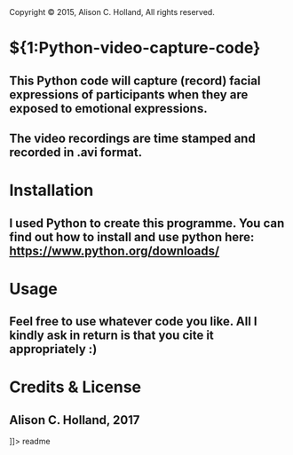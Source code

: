 <snippet>
  <content><![CDATA[
  
## Copyright © 2015, Alison C. Holland, All rights reserved.


# ${1:Python-video-capture-code}

## This Python code will capture (record) facial expressions of participants when they are exposed to emotional expressions. 
## The video recordings are time stamped and recorded in .avi format. 


# Installation

## I used Python to create this programme. You can find out how to install and use python here: https://www.python.org/downloads/


# Usage

## Feel free to use whatever code you like. All I kindly ask in return is that you cite it appropriately :)


# Credits & License

## Alison C. Holland, 2017

]]></content>
  <tabTrigger>readme</tabTrigger>
</snippet>
